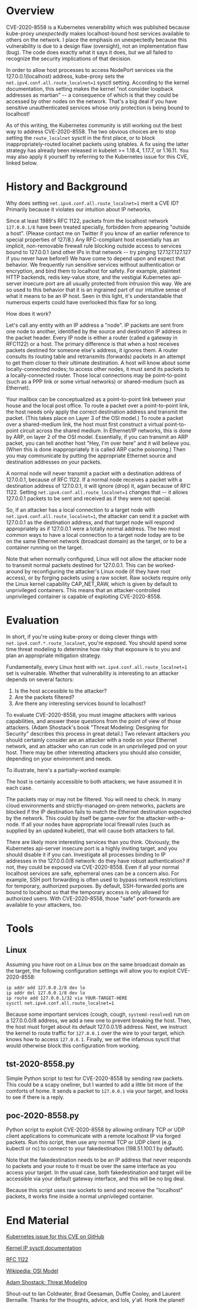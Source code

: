 # Overview

CVE-2020-8558 is a Kubernetes venerability which was published because kube-proxy *unexpectedly* makes localhost-bound host services available to others on the network. I place the emphasis on unexpectedly because this vulnerability is due to a design flaw (oversight), not an implementation flaw (bug). The code does exactly what it says it does, but we all failed to recognize the security implications of that decision.

In order to allow host processes to access NodePort services via the 127.0.0.1(localhost) address, kube-proxy sets the `net.ipv4.conf.all.route_localnet=1` sysctl setting. According to the kernel documentation, this setting makes the kernel "not consider loopback addresses as martian" -- a consequence of which is that they could be accessed by other nodes on the network. That's a big deal if you have sensitive unauthenticated services whose only protection is being bound to localhost!

As of this writing, the Kubernetes community is still working out the best way to address CVE-2020-8558. The two obvious choices are to stop setting the `route_localnet` sysctl in the first place, or to block inappropriately-routed localnet packets using iptables. A fix using the latter strategy has already been released in kubelet >= 1.18.4, 1.17.7, or 1.16.11. You may also apply it yourself by referring to the Kubernetes issue for this CVE, linked below.

# History and Background

Why does setting `net.ipv4.conf.all.route_localnet=1` merit a CVE ID? Primarily because it violates our intuition about IP networks.

Since at least 1989's RFC 1122, packets from the localhost network `127.0.0.1/8` have been treated specially, forbidden from appearing "outside a host". (Please contact me on Twitter if you know of an earlier reference to special properties of 127/8.) Any RFC-compliant host essentially has an implicit, non-removable firewall rule blocking outside access to services bound to 127.0.0.1 (and other IPs in that network -- try pinging 127.127.127.127 if you never have before!) We have come to depend upon and expect that behavior. We frequently run sensitive services without authentication or encryption, and bind them to localhost for safety. For example, plaintext HTTP backends, redis key-value store, and the vestigial Kubernetes api-server insecure port are all usually protected from intrusion this way. We are so used to this behavior that it is an ingrained part of our intuitive sense of what it means to be an IP host. Seen in this light, it's understandable that numerous experts could have overlooked this flaw for so long.

How does it work?

Let's call any entity with an IP address a "node". IP packets are sent from one node to another, identified by the source and destination IP address in the packet header. Every IP node is either a router (called a gateway in RFC1122) or a host. The primary difference is that when a host receives packets destined for someone else's address, it ignores them. A router consults its routing table and retransmits (forwards) packets in an attempt to get them closer to their ultimate destination. A host will know about some locally-connected nodes; to access other nodes, it must send its packets to a locally-connected router. Those local connections may be point-to-point (such as a PPP link or some virtual networks) or shared-medium (such as Ethernet).

Your mailbox can be conceptualized as a point-to-point link between your house and the local post office. To route a packet over a point-to-point link, the host needs only apply the correct destination address and transmit the packet. (This takes place on Layer 3 of the OSI model.) To route a packet over a shared-medium link, the host must first construct a virtual point-to-point circuit across the shared medium. In Ethernet/IP networks, this is done by ARP, on layer 2 of the OSI model. Essentially, if you can transmit an ARP packet, you can tell another host "Hey, I'm over here" and it will believe you. (When this is done inappropriately it is called ARP cache poisoning.) Then you may communicate by putting the appropriate Ethernet source and destination addresses on your packets.

A normal node will never transmit a packet with a destination address of 127.0.0.1, because of RFC 1122. If a normal node receives a packet with a destination address of 127.0.0.1, it will ignore (drop) it, again because of RFC 1122. Setting `net.ipv4.conf.all.route_localnet=1` changes that -- it allows 127.0.0.1 packets to be sent and received as if they were not special.

So, if an attacker has a local connection to a target node with `net.ipv4.conf.all.route_localnet=1`, the attacker can send it a packet with 127.0.0.1 as the destination address, and that target node will respond appropriately as if 127.0.0.1 were a totally normal address. The two most common ways to have a local connection to a target node today are to be on the same Ethernet network (broadcast domain) as the target, or to be a container running on the target.

Note that when normally configured, Linux will not allow the attacker node to transmit normal packets destined for 127.0.0.1. This can be worked-around by reconfiguring the attacker's Linux node (if they have root access), or by forging packets using a raw socket. Raw sockets require only the Linux kernel capability CAP_NET_RAW, which is given by default to unprivileged containers. This means that an attacker-controlled unprivileged container is capable of exploiting CVE-2020-8558.

# Evaluation

In short, if you're using kube-proxy or doing clever things with `net.ipv4.conf.*.route_localnet`, you're exposed. You should spend some time threat modeling to determine how risky that exposure is to you and plan an appropriate mitigation strategy.

Fundamentally, every Linux host with `net.ipv4.conf.all.route_localnet=1` set is vulnerable. Whether that vulnerability is interesting to an attacker depends on several factors:

1) Is the host accessible to the attacker?
2) Are the packets filtered?
3) Are there any interesting services bound to localhost?

To evaluate CVE-2020-8558, you must imagine attackers with various capabilities, and answer these questions from the point of view of those attackers. (Adam Shostack's book "Threat Modeling: Designing for Security" describes this process in great detail.) Two relevant attackers you should certainly consider are an attacker with a node on your Ethernet network, and an attacker who can run code in an unprivileged pod on your host. There may be other interesting attackers you should also consider, depending on your environment and needs.

To illustrate, here's a partially-worked example:

The host is certainly accessible to both attackers; we have assumed it in each case.

The packets may or may not be filtered. You will need to check. In many cloud environments and strictly-managed on-prem networks, packets are blocked if the IP destination fails to match the Ethernet destination expected by the network. This could by itself be game-over for the attacker-with-a-node. If all your nodes have appropriate local firewall rules (such as supplied by an updated kubelet), that will cause both attackers to fail.

There are likely more interesting services than you think. Obviously, the Kubernetes api-server insecure port is a highly inviting target, and you should disable it if you can. Investigate all processes binding to IP addresses in the 127.0.0.0/8 network: do they have robust authentication? If not, they could be exposed via CVE-2020-8558. Even if all your normal localhost services are safe, ephemeral ones can be a concern also. For example, SSH port forwarding is often used to bypass network restrictions for temporary, authorized purposes. By default, SSH-forwarded ports are bound to localhost so that the temporary access is only allowed for authorized users. With CVE-2020-8558, those "safe" port-forwards are available to your attackers, too.

# Tools

## Linux

Assuming you have root on a Linux box on the same broadcast domain as the target, the following configuration settings will allow you to exploit CVE-2020-8558:

```
ip addr add 127.0.0.2/8 dev lo
ip addr del 127.0.0.1/8 dev lo
ip route add 127.0.0.1/32 via YOUR-TARGET-HERE
sysctl net.ipv4.conf.all.route_localnet=1
```

Because some important services (cough, cough, `systemd-resolved`) run on a 127.0.0.0/8 address, we add a new one to prevent breaking the host. Then, the host must forget about its default 127.0.0.1/8 address. Next, we instruct the kernel to route traffic for `127.0.0.1` over the wire to your target, which knows how to access `127.0.0.1`. Finally, we set the infamous sysctl that would otherwise block this configuration from working.

## tst-2020-8558.py

Simple Python script to test for CVE-2020-8558 by sending raw packets. This could be a scapy oneliner, but I wanted to add a little bit more of the comforts of home. It sends a packet to `127.0.0.1` via your target, and looks to see if there is a reply.

## poc-2020-8558.py

Python script to exploit CVE-2020-8558 by allowing ordinary TCP or UDP client applications to communicate with a remote localhost IP via forged packets. Run this script, then use any normal TCP or UDP client (e.g. kubectl or nc) to connect to your fakedestination (198.51.100.1 by default).

Note that the fakedestination needs to be an IP address that never responds to packets and your route to it must be over the same interface as you access your target. In the usual case, both fakedestination and target will be accessible via your default gateway interface, and this will be no big deal.

Because this script uses raw sockets to send and receive the "localhost" packets, it works fine inside a normal unprivileged container.

# End Material
[Kubernetes issue for this CVE on GitHub](https://github.com/kubernetes/kubernetes/issues/92315)

[Kernel IP sysctl documentation](https://www.kernel.org/doc/Documentation/networking/ip-sysctl.txt)

[RFC 1122](https://tools.ietf.org/html/rfc1122)

[Wikipedia: OSI Model](https://en.wikipedia.org/wiki/OSI_model)

[Adam Shostack: Threat Modeling](https://www.threatmodelingbook.com/)

Shout-out to Ian Coldwater, Brad Geesaman, Duffie Cooley, and Laurent Bernaille. Thanks for the thoughts, advice, and lols, y'all. Honk the planet!
